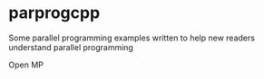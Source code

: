 # parprogcpp
Some parallel programming examples written to help new readers understand parallel programming

Open MP
